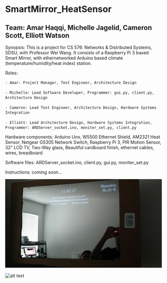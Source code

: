 # SmartMirror_HeatSensor

## Team: Amar Haqqi, Michelle Jagelid, Cameron Scott, Elliott Watson

Synopsis: This is a project for CS 576: Networks & Distributed Systems, SDSU, with Professor Wei Wang. It consists of a Raspberry Pi 3 based Smart Mirror, with ethernetworked Arduino based climate (temperature/humidity/heat index) station.

Roles:

    - Amar: Project Manager, Test Engineer, Architecture Design

    - Michelle: Lead Software Developer, Programmer: gui.py, client.py, Architecture Design

    - Cameron: Lead Test Engineer, Architecture Design, Hardware Systems Integration

    - Elliott: Lead Architecture Design, Hardware Systems Integration, Programmer: ARDServer_socket.ino, moniter_set.py, client.py

Hardware components: Arduino Uno, W5500 Ethernet Shield, AM2321 Heat Sensor, Netgear GS305 Network Switch, Raspberry Pi 3, PIR Motion Sensor, 32" LCD TV, Two-Way glass, Beautiful cardboard finish, ethernet cables, wires, breadboard

Software files: ARDServer\_socket.ino, client.py, gui.py, moniter_set.py

Instructions: coming soon...

![alt text](https://github.com/enwave64/SmartMirror_HeatSensor/blob/master/images/IMG_20180421_115744723.jpg)

![alt text](https://github.com/enwave64/SmartMirror_HeatSensor/blob/master/images/IMG_20180309_131823704.jpg)

